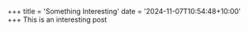 +++
title = 'Something Interesting'
date = '2024-11-07T10:54:48+10:00'
+++
This is an interesting post
